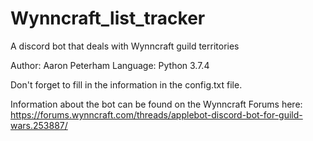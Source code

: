 # Wynncraft_list_tracker
A discord bot that deals with Wynncraft guild territories

Author: Aaron Peterham
Language: Python 3.7.4

Don't forget to fill in the information in the config.txt file. 

Information about the bot can be found on the Wynncraft Forums here:
https://forums.wynncraft.com/threads/applebot-discord-bot-for-guild-wars.253887/
